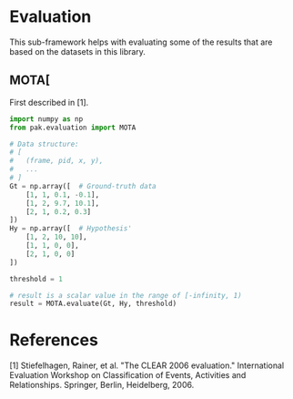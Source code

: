 # Evaluation

This sub-framework helps with evaluating some of the results that
are based on the datasets in this library.

## MOTA[

First described in [1].

```python
import numpy as np
from pak.evaluation import MOTA

# Data structure:
# [
#   (frame, pid, x, y),
#   ...
# ]
Gt = np.array([  # Ground-truth data
    [1, 1, 0.1, -0.1],
    [1, 2, 9.7, 10.1],
    [2, 1, 0.2, 0.3]
])
Hy = np.array([  # Hypothesis' 
    [1, 2, 10, 10],
    [1, 1, 0, 0],
    [2, 1, 0, 0]
])

threshold = 1

# result is a scalar value in the range of [-infinity, 1)
result = MOTA.evaluate(Gt, Hy, threshold)
```

# References
[1] Stiefelhagen, Rainer, et al. "The CLEAR 2006 evaluation." International Evaluation Workshop on Classification of Events, Activities and Relationships. Springer, Berlin, Heidelberg, 2006.
